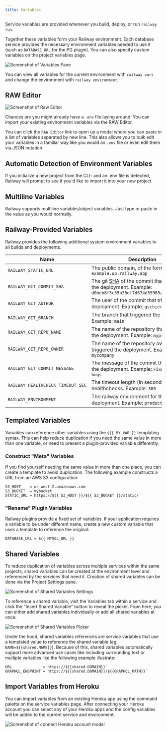 ```yaml
---
title: Variables
---
```


Service variables are provided whenever you build, deploy, or run `railway run`.

Together these variables form your Railway environment. Each
database service provides the necessary environment variables needed to use it (such as
`DATABASE_URL` for the PG plugin). You can also specify custom variables on the
project variables page.

<Image src="https://res.cloudinary.com/railway/image/upload/v1656640465/docs/variables-editor_rvhbim.png"
alt="Screenshot of Variables Pane"
layout="responsive"
width={1323} height={698} quality={100} />

You can view all variables for the current environment with `railway vars` and change the environment with `railway environment`.

## RAW Editor

<Image src="https://res.cloudinary.com/railway/image/upload/v1656640465/docs/raw-editor_r6mlmr.png"
alt="Screenshot of Raw Editor"
layout="responsive"
width={552} height={572} quality={100} />

Chances are you might already have a `.env` file laying around. You can import your existing environment variables via the RAW Editor.

You can click the `RAW Editor` link to open up a modal where you can paste in a list of variables separated by new line. This also allows you to bulk edit your variables in a familiar way like you would an `.env` file or even edit them via JSON notation.

## Automatic Detection of Environment Variables

If you initialize a new project from the CLI- and an .env file is detected, Railway will prompt to see if you'd like to import it into your new project.

## Multiline Variables

Railway supports multiline variables/object variables. Just type or paste in the value as you would normally.

## Railway-Provided Variables

Railway provides the following additional system environment variables to all
builds and deployments.

| Name                              | Description                                                                                                                                                                                          |
| --------------------------------- | ---------------------------------------------------------------------------------------------------------------------------------------------------------------------------------------------------- |
| `RAILWAY_STATIC_URL`              | The public domain, of the form `example.up.railway.app`                                                                                                                                              |
| `RAILWAY_GIT_COMMIT_SHA`          | The git [SHA](https://docs.github.com/en/github/getting-started-with-github/github-glossary#commit) of the commit that triggered the deployment. Example: `d0beb8f5c55b36df7d674d55965a23b8d54ad69b` |
| `RAILWAY_GIT_AUTHOR`              | The user of the commit that triggered the deployment. Example: `gschier`                                                                                                                             |
| `RAILWAY_GIT_BRANCH`              | The branch that triggered the deployment. Example: `main`                                                                                                                                            |
| `RAILWAY_GIT_REPO_NAME`           | The name of the repository that triggered the deployment. Example: `myproject`                                                                                                                       |
| `RAILWAY_GIT_REPO_OWNER`          | The name of the repository owner that triggered the deployment. Example: `mycompany`                                                                                                                 |
| `RAILWAY_GIT_COMMIT_MESSAGE`      | The message of the commit that triggered the deployment. Example: `Fixed a few bugs`                                                                                                                 |
| `RAILWAY_HEALTHCHECK_TIMEOUT_SEC` | The timeout length (in seconds) of healthchecks. Example: `300`                                                                                                                                      |
| `RAILWAY_ENVIRONMENT`             | The railway environment for the deployment. Example: `production`                                                                                                                                    |

## Templated Variables

Variables can reference other variables using the `${{ MY_VAR }}` templating
syntax. This can help reduce duplication if you need the same value in more than
one variable, or need to present a plugin-provided variable differently.


### Construct "Meta" Variables

If you find yourself needing the same value in more than one place, you can
create a template to avoid duplication. The following example constructs a URL
from an AWS S3 configuration:

```plaintext
S3_HOST    = us-west-2.amazonaws.com
S3_BUCKET  = mybucket
STATIC_URL = https://${{ S3_HOST }}/${{ S3_BUCKET }}/static/
```

### "Rename" Plugin Variables

Railway plugins provide a fixed set of variables. If your application requires a
variable to be under different name, create a new custom variable that uses a
template to reference the original:

```plaintext
DATABASE_URL = ${{ MYSQL_URL }}
```
## Shared Variables

To reduce duplication of variables across multiple services within the same projects, shared variables can be created at
the environment level and referenced by the services that need it. Creation of shared variables can be done via the Project Settings pane.

<Image src="https://res.cloudinary.com/railway/image/upload/v1667332192/docs/shared-variables-settings_tzd2jk.png"
alt="Screenshot of Shared Variables Settings"
layout="responsive"
width={1694} height={1140} quality={100} />

To reference a shared variable, visit the Variables tab within a service and click the "Insert Shared Variable" button to reveal the
picker. From here, you can either add shared variables individually or add all shared variables at once.

<Image src="https://res.cloudinary.com/railway/image/upload/v1667332192/docs/shared-variables-picker_ryjble.png"
alt="Screenshot of Shared Variables Picker"
layout="responsive"
width={1784} height={1168} quality={100} />

Under the hood, shared variables references are service variables that use a templated value to reference the shared variable (eg. `NAME=${{shared.NAME}}`).
Because of this, shared variables automatically support more advanced use cases like including surrounding text or multiple variables like the following example illustrate:

```plaintext
URL              = https://${{shared.DOMAIN}}`
GRAPHQL_ENDPOINT = https://${{shared.DOMAIN}}/${{GRAPHQL_PATH}}`
```

## Import Variables from Heroku

You can import variables from an existing Heroku app using the command palette
on the service variables page. After connecting your Heroku account you can
select any of your Heroku apps and the config variables will be added to the current service and environment.

<Image src="/images/connect-heroku-account.png"
alt="Screenshot of connect Heroku account modal"
layout="responsive"
width={521} height={404} quality={100} />
